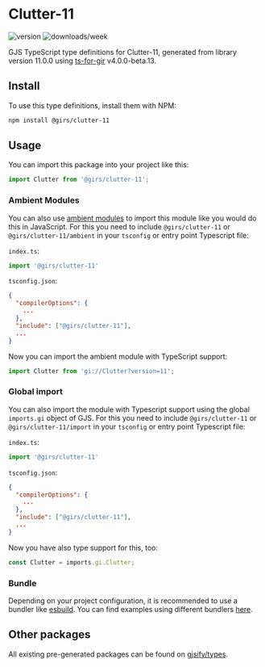 
# Clutter-11

![version](https://img.shields.io/npm/v/@girs/clutter-11)
![downloads/week](https://img.shields.io/npm/dw/@girs/clutter-11)


GJS TypeScript type definitions for Clutter-11, generated from library version 11.0.0 using [ts-for-gir](https://github.com/gjsify/ts-for-gir) v4.0.0-beta.13.


## Install

To use this type definitions, install them with NPM:
```bash
npm install @girs/clutter-11
```

## Usage

You can import this package into your project like this:
```ts
import Clutter from '@girs/clutter-11';
```

### Ambient Modules

You can also use [ambient modules](https://github.com/gjsify/ts-for-gir/tree/main/packages/cli#ambient-modules) to import this module like you would do this in JavaScript.
For this you need to include `@girs/clutter-11` or `@girs/clutter-11/ambient` in your `tsconfig` or entry point Typescript file:

`index.ts`:
```ts
import '@girs/clutter-11'
```

`tsconfig.json`:
```json
{
  "compilerOptions": {
    ...
  },
  "include": ["@girs/clutter-11"],
  ...
}
```

Now you can import the ambient module with TypeScript support: 

```ts
import Clutter from 'gi://Clutter?version=11';
```

### Global import

You can also import the module with Typescript support using the global `imports.gi` object of GJS.
For this you need to include `@girs/clutter-11` or `@girs/clutter-11/import` in your `tsconfig` or entry point Typescript file:

`index.ts`:
```ts
import '@girs/clutter-11'
```

`tsconfig.json`:
```json
{
  "compilerOptions": {
    ...
  },
  "include": ["@girs/clutter-11"],
  ...
}
```

Now you have also type support for this, too:

```ts
const Clutter = imports.gi.Clutter;
```

### Bundle

Depending on your project configuration, it is recommended to use a bundler like [esbuild](https://esbuild.github.io/). You can find examples using different bundlers [here](https://github.com/gjsify/ts-for-gir/tree/main/examples).

## Other packages

All existing pre-generated packages can be found on [gjsify/types](https://github.com/gjsify/types).

